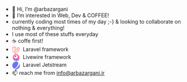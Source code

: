 - 👋 Hi, I’m @arbazargani
- 👀 I’m interested in Web, Dev & COFFEE!
- currently coding most times of my day ;-} & looking to collaborate on nothing & everything!
- I use most of these stuffs everyday
- ☕ coffe first!
- <img src="https://github.com/primer-studio/assets/blob/main/images/laravel.png?raw=true" width="21" align="top">&nbsp; Laravel framework
- <img src="https://github.com/primer-studio/assets/blob/main/images/livewire.png?raw=true" width="21" align="top">&nbsp; Livewire framework
- <img src="https://github.com/primer-studio/assets/blob/main/images/jetstream.png?raw=true" width="21" align="top">&nbsp; Laravel Jetstream
- 📫 reach me from info@arbazargani.ir

<!---
arbazargani/arbazargani is a ✨ special ✨ repository because its `README.md` (this file) appears on your GitHub profile.
You can click the Preview link to take a look at your changes.
--->
